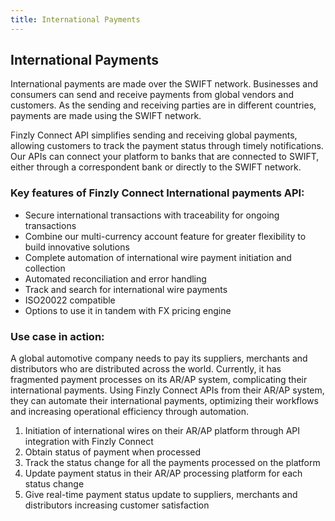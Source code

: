 ```yaml
---
title: International Payments
---
```




## **International Payments**

International payments are made over the SWIFT network. Businesses and consumers can send and receive payments from global vendors and customers. As the sending and receiving parties are in different countries, payments are made using the SWIFT network.

Finzly Connect API simplifies sending and receiving global payments, allowing customers to track the payment status through timely notifications. Our APIs can connect your platform to banks that are connected to SWIFT, either through a correspondent bank or directly to the SWIFT network.

<!-- Diagram -->
### **Key features of Finzly Connect International payments API:**
- Secure international transactions with traceability for ongoing transactions
- Combine our multi-currency account feature for greater flexibility to build innovative solutions
- Complete automation of international wire payment initiation and collection
- Automated reconciliation and error handling 
- Track and search for international wire payments
- ISO20022 compatible
- Options to use it in tandem with FX pricing engine

### **Use case in action:**

A global automotive company needs to pay its suppliers, merchants and distributors who are distributed across the world. Currently, it has fragmented payment processes on its AR/AP system, complicating their international payments. Using Finzly Connect APIs from their AR/AP system, they can automate their international payments, optimizing their workflows and increasing operational efficiency through automation.
1. Initiation of international wires on their AR/AP platform through API integration with Finzly Connect
2. Obtain status of payment when processed
3. Track the status change for all the payments processed on the platform
4. Update payment status in their AR/AP processing platform for each status change
5. Give real-time payment status update to suppliers, merchants and distributors increasing customer satisfaction


<!-- The commerce is now global, and the businesses have to routinely send and receive payments to and from global vendors and customers. Finzly Connect allows making global payments, tracking and payment notifications via API easier.

The domestic payment networks such as ACH, FEDWIRE, RTP and FEDNOW makes interborder settlement easier, but the international payments have more stringent compliance requirements and is more complex than domestic payments.

To process international payments, your bank should either be connected with a correspondent bank who have SWIFT connection, or your bank should have direct SWIFT connectivity. Finzly directly connects with SWIFT to settle and clear international payments for your bank.

Finzly Connect, with a single API, powers you to send international payments to any recipient in the globe and receive payment notifications from your bank account for easy and automatic reconciliation. -->